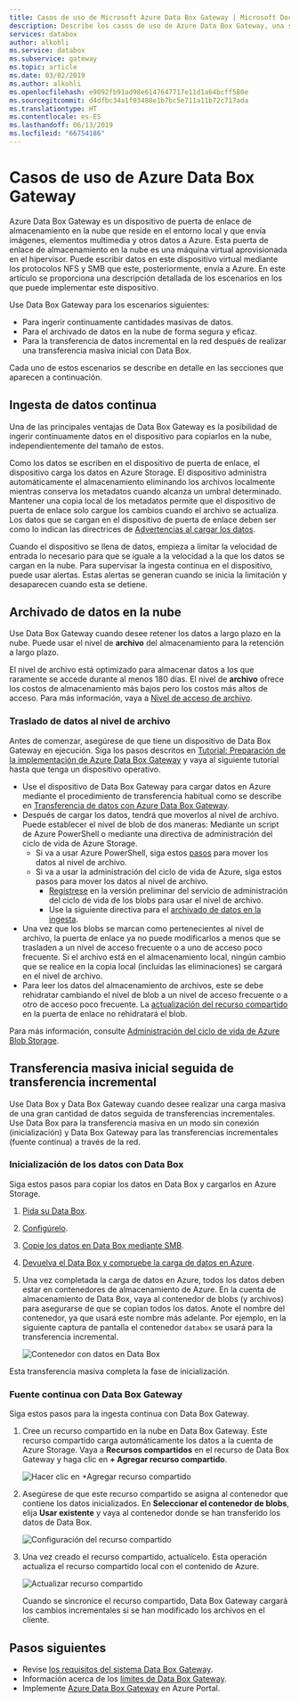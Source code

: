 ```yaml
---
title: Casos de uso de Microsoft Azure Data Box Gateway | Microsoft Docs
description: Describe los casos de uso de Azure Data Box Gateway, una solución de almacenamiento de aplicaciones virtuales que permite transferir datos a Azure.
services: databox
author: alkohli
ms.service: databox
ms.subservice: gateway
ms.topic: article
ms.date: 03/02/2019
ms.author: alkohli
ms.openlocfilehash: e9092fb91ad98e6147647717e11d1a64bcff580e
ms.sourcegitcommit: d4dfbc34a1f03488e1b7bc5e711a11b72c717ada
ms.translationtype: HT
ms.contentlocale: es-ES
ms.lasthandoff: 06/13/2019
ms.locfileid: "66754186"
---
```

# <a name="use-cases-for-azure-data-box-gateway"></a>Casos de uso de Azure Data Box Gateway

Azure Data Box Gateway es un dispositivo de puerta de enlace de almacenamiento en la nube que reside en el entorno local y que envía imágenes, elementos multimedia y otros datos a Azure. Esta puerta de enlace de almacenamiento en la nube es una máquina virtual aprovisionada en el hipervisor. Puede escribir datos en este dispositivo virtual mediante los protocolos NFS y SMB que este, posteriormente, envía a Azure. En este artículo se proporciona una descripción detallada de los escenarios en los que puede implementar este dispositivo.

Use Data Box Gateway para los escenarios siguientes:

- Para ingerir continuamente cantidades masivas de datos.
- Para el archivado de datos en la nube de forma segura y eficaz.
- Para la transferencia de datos incremental en la red después de realizar una transferencia masiva inicial con Data Box.

Cada uno de estos escenarios se describe en detalle en las secciones que aparecen a continuación.


## <a name="continuous-data-ingestion"></a>Ingesta de datos continua

Una de las principales ventajas de Data Box Gateway es la posibilidad de ingerir continuamente datos en el dispositivo para copiarlos en la nube, independientemente del tamaño de estos.

Como los datos se escriben en el dispositivo de puerta de enlace, el dispositivo carga los datos en Azure Storage. El dispositivo administra automáticamente el almacenamiento eliminando los archivos localmente mientras conserva los metadatos cuando alcanza un umbral determinado. Mantener una copia local de los metadatos permite que el dispositivo de puerta de enlace solo cargue los cambios cuando el archivo se actualiza. Los datos que se cargan en el dispositivo de puerta de enlace deben ser como lo indican las directrices de [Advertencias al cargar los datos](data-box-gateway-limits.md#data-upload-caveats).

Cuando el dispositivo se llena de datos, empieza a limitar la velocidad de entrada lo necesario para que se iguale a la velocidad a la que los datos se cargan en la nube. Para supervisar la ingesta continua en el dispositivo, puede usar alertas. Estas alertas se generan cuando se inicia la limitación y desaparecen cuando esta se detiene.

## <a name="cloud-archival-of-data"></a>Archivado de datos en la nube

Use Data Box Gateway cuando desee retener los datos a largo plazo en la nube. Puede usar el nivel de **archivo** del almacenamiento para la retención a largo plazo.

El nivel de archivo está optimizado para almacenar datos a los que raramente se accede durante al menos 180 días. El nivel de **archivo** ofrece los costos de almacenamiento más bajos pero los costos más altos de acceso. Para más información, vaya a [Nivel de acceso de archivo](/azure/storage/blobs/storage-blob-storage-tiers#archive-access-tier).

### <a name="move-data-to-archive-tier"></a>Traslado de datos al nivel de archivo

Antes de comenzar, asegúrese de que tiene un dispositivo de Data Box Gateway en ejecución. Siga los pasos descritos en [Tutorial: Preparación de la implementación de Azure Data Box Gateway](data-box-gateway-deploy-prep.md) y vaya al siguiente tutorial hasta que tenga un dispositivo operativo.

- Use el dispositivo de Data Box Gateway para cargar datos en Azure mediante el procedimiento de transferencia habitual como se describe en [Transferencia de datos con Azure Data Box Gateway](data-box-gateway-deploy-add-shares.md).
- Después de cargar los datos, tendrá que moverlos al nivel de archivo. Puede establecer el nivel de blob de dos maneras: Mediante un script de Azure PowerShell o mediante una directiva de administración del ciclo de vida de Azure Storage.  
    - Si va a usar Azure PowerShell, siga estos [pasos](/azure/databox/data-box-how-to-set-data-tier#use-azure-powershell-to-set-the-blob-tier) para mover los datos al nivel de archivo.
    - Si va a usar la administración del ciclo de vida de Azure, siga estos pasos para mover los datos al nivel de archivo.
        - [Regístrese](/azure/storage/common/storage-lifecycle-management-concepts) en la versión preliminar del servicio de administración del ciclo de vida de los blobs para usar el nivel de archivo.
        - Use la siguiente directiva para el [archivado de datos en la ingesta](/azure/storage/blobs/storage-lifecycle-management-concepts#archive-data-at-ingest).
- Una vez que los blobs se marcan como pertenecientes al nivel de archivo, la puerta de enlace ya no puede modificarlos a menos que se trasladen a un nivel de acceso frecuente o a uno de acceso poco frecuente. Si el archivo está en el almacenamiento local, ningún cambio que se realice en la copia local (incluidas las eliminaciones) se cargará en el nivel de archivo.
- Para leer los datos del almacenamiento de archivos, este se debe rehidratar cambiando el nivel de blob a un nivel de acceso frecuente o a otro de acceso poco frecuente. La [actualización del recurso compartido](data-box-gateway-manage-shares.md#refresh-shares) en la puerta de enlace no rehidratará el blob.

Para más información, consulte [Administración del ciclo de vida de Azure Blob Storage](/azure/storage/common/storage-lifecycle-management-concepts).

## <a name="initial-bulk-transfer-followed-by-incremental-transfer"></a>Transferencia masiva inicial seguida de transferencia incremental

Use Data Box y Data Box Gateway cuando desee realizar una carga masiva de una gran cantidad de datos seguida de transferencias incrementales. Use Data Box para la transferencia masiva en un modo sin conexión (inicialización) y Data Box Gateway para las transferencias incrementales (fuente continua) a través de la red.

### <a name="seed-the-data-with-data-box"></a>Inicialización de los datos con Data Box

Siga estos pasos para copiar los datos en Data Box y cargarlos en Azure Storage.

1. [Pida su Data Box](/azure/databox/data-box-deploy-ordered).
2. [Configúrelo](/azure/databox/data-box-deploy-set-up).
3. [Copie los datos en Data Box mediante SMB](/azure/databox/data-box-deploy-copy-data).
4. [Devuelva el Data Box y compruebe la carga de datos en Azure](/azure/databox/data-box-deploy-picked-up).
5. Una vez completada la carga de datos en Azure, todos los datos deben estar en contenedores de almacenamiento de Azure. En la cuenta de almacenamiento de Data Box, vaya al contenedor de blobs (y archivos) para asegurarse de que se copian todos los datos. Anote el nombre del contenedor, ya que usará este nombre más adelante. Por ejemplo, en la siguiente captura de pantalla el contenedor `databox` se usará para la transferencia incremental.

    ![Contenedor con datos en Data Box](media/data-box-gateway-use-cases/data-container1.png)

Esta transferencia masiva completa la fase de inicialización.

### <a name="ongoing-feed-with-data-box-gateway"></a>Fuente continua con Data Box Gateway

Siga estos pasos para la ingesta continua con Data Box Gateway.

1. Cree un recurso compartido en la nube en Data Box Gateway. Este recurso compartido carga automáticamente los datos a la cuenta de Azure Storage. Vaya a **Recursos compartidos** en el recurso de Data Box Gateway y haga clic en **+ Agregar recurso compartido**.

    ![Hacer clic en +Agregar recurso compartido](media/data-box-gateway-use-cases/add-share1.png)

2. Asegúrese de que este recurso compartido se asigna al contenedor que contiene los datos inicializados. En **Seleccionar el contenedor de blobs**, elija **Usar existente** y vaya al contenedor donde se han transferido los datos de Data Box.

    ![Configuración del recurso compartido](media/data-box-gateway-use-cases/share-settings-select-existing-container1.png)

3. Una vez creado el recurso compartido, actualícelo. Esta operación actualiza el recurso compartido local con el contenido de Azure.

    ![Actualizar recurso compartido](media/data-box-gateway-use-cases/refresh-share1.png)

    Cuando se sincronice el recurso compartido, Data Box Gateway cargará los cambios incrementales si se han modificado los archivos en el cliente.

## <a name="next-steps"></a>Pasos siguientes

- Revise [los requisitos del sistema Data Box Gateway](data-box-gateway-system-requirements.md).
- Información acerca de los [límites de Data Box Gateway](data-box-gateway-limits.md).
- Implemente [Azure Data Box Gateway](data-box-gateway-deploy-prep.md) en Azure Portal.